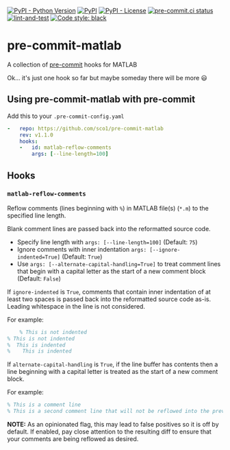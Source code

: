 [![PyPI - Python Version](https://img.shields.io/pypi/pyversions/pre-commit-matlab)](https://pypi.org/project/pre-commit-matlab/)
[![PyPI](https://img.shields.io/pypi/v/pre-commit-matlab)](https://pypi.org/project/pre-commit-matlab/)
[![PyPI - License](https://img.shields.io/pypi/l/pre-commit-matlab?color=magenta)](https://github.com/sco1/pre-commit-matlab/blob/master/LICENSE)
[![pre-commit.ci status](https://results.pre-commit.ci/badge/github/sco1/pre-commit-matlab/main.svg)](https://results.pre-commit.ci/latest/github/sco1/pre-commit-matlab/main)
[![lint-and-test](https://github.com/sco1/pre-commit-matlab/actions/workflows/lint_test.yml/badge.svg?branch=main)](https://github.com/sco1/pre-commit-matlab/actions/workflows/lint_test.yml)
[![Code style: black](https://img.shields.io/badge/code%20style-black-black)](https://github.com/psf/black)
# pre-commit-matlab
A collection of [pre-commit](https://pre-commit.com/) hooks for MATLAB

Ok... it's just one hook so far but maybe someday there will be more 😃

## Using pre-commit-matlab with pre-commit
Add this to your `.pre-commit-config.yaml`

```yaml
-   repo: https://github.com/sco1/pre-commit-matlab
    rev: v1.1.0
    hooks:
    -   id: matlab-reflow-comments
        args: [--line-length=100]
```

## Hooks
### `matlab-reflow-comments`
Reflow comments (lines beginning with `%`) in MATLAB file(s) (`*.m`) to the specified line length.

Blank comment lines are passed back into the reformatted source code.

* Specify line length with `args: [--line-length=100]` (Default: `75`)
* Ignore comments with inner indentation `args: [--ignore-indented=True]` (Default: `True`)
* Use `args: [--alternate-capital-handling=True]` to treat comment lines that begin with a capital letter as the start of a new comment block (Default: `False`)

If `ignore-indented` is `True`, comments that contain inner indentation of at least two spaces
is passed back into the reformatted source code as-is. Leading whitespace in the line is not
considered.

For example:

```matlab
    % This is not indented
% This is not indented
%  This is indented
%    This is indented
```

If `alternate-capital-handling` is `True`, if the line buffer has contents then a line beginning
with a capital letter is treated as the start of a new comment block.

For example:

```matlab
% This is a comment line
% This is a second comment line that will not be reflowed into the previous line
```

**NOTE:** As an opinionated flag, this may lead to false positives so it is off by default. If enabled, pay close attention to the resulting diff to ensure that your comments are being reflowed as desired.
